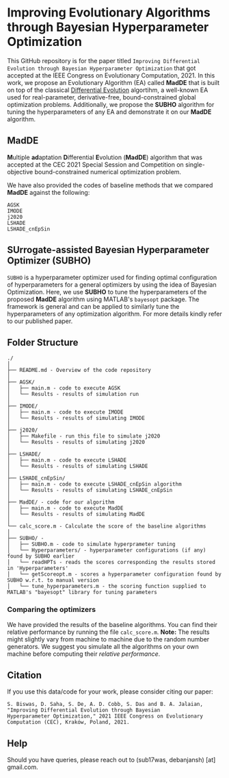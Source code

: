 # Improving Evolutionary Algorithms through Bayesian Hyperparameter Optimization
This GitHub repository is for the paper titled ``Improving Differential Evolution through Bayesian Hyperparameter Optimization`` that got accepted at the IEEE Congress on Evolutionary Computation, 2021. In this work, we propose an Evolutionary Algorithm (EA) called **MadDE** that is built on top of the classical [Differential Evolution](https://link.springer.com/chapter/10.1007/978-3-642-30504-7_8) algortihm, a well-known EA used for real-parameter, derivative-free, bound-constrained global optimization problems. Additionally, we propose the **SUBHO** algorithm for tuning the hyperparameters of any EA and demonstrate it on our **MadDE** algorithm.

## MadDE
 **M**ultiple **ad**aptation **D**ifferential **E**volution (**MadDE**) algorithm that was accepted at the CEC 2021 Special Session and Competition on single-objective bound-constrained numerical optimization problem.

We have also provided the codes of baseline methods that we compared **MadDE** against the following:
```
AGSK
IMODE
j2020
LSHADE
LSHADE_cnEpSin
```

## SUrrogate-assisted Bayesian Hyperparameter Optimizer (SUBHO)
`SUBHO` is a hyperparameter optimizer used for finding optimal configuration of hyperparameters for a general optimizers by using the idea of Bayesian Optimization. Here, we use **SUBHO** to tune the hyperparameters of the proposed **MadDE** algorithm using MATLAB's `bayesopt` package. The framework is general and can be applied to similarly tune the hyperparameters of any optimization algorithm. For more details kindly refer to our published paper.


## Folder Structure
  ```
  ./
  │
  ├── README.md - Overview of the code repository
  │
  ├── AGSK/
  │   ├── main.m - code to execute AGSK
  │   └── Results - results of simulation run
  │
  ├── IMODE/
  │   ├── main.m - code to execute IMODE
  │   └── Results - results of simulating IMODE
  │
  ├── j2020/
  │   ├── Makefile - run this file to simulate j2020
  │   └── Results - results of simulating j2020
  │
  ├── LSHADE/
  │   ├── main.m - code to execute LSHADE
  │   └── Results - results of simulating LSHADE
  │
  ├── LSHADE_cnEpSin/
  │   ├── main.m - code to execute LSHADE_cnEpSin algorithm
  │   └── Results - results of simulating LSHADE_cnEpSin
  │
  ├── MadDE/ - code for our algorithm
  │   ├── main.m - code to execute MadDE
  │   └── Results - results of simulating MadDE
  │  
  └── calc_score.m - Calculate the score of the baseline algorithms
  │
  ├── SUBHO/ -
  │   ├── SUBHO.m - code to simulate hyperprameter tuning
  │   └── Hyperparameters/ - hyperparameter configurations (if any) found by SUBHO earlier 
  │   └── readHPTs - reads the scores corresponding the results stored in 'Hyperparameters'
  │   └── getScoreopt.m - scores a hyperparameter configuration found by SUBHO w.r.t. to manual version
  │   └── tune_hyperparameters.m - the scoring function supplied to MATLAB's "bayesopt" library for tuning parameters
  ```

### Comparing the optimizers

We have provided the results of the baseline algorithms. You can find their relative performance by running the file `calc_score.m`. **Note:** The results might slightly vary from machine to machine due to the random number generators. We suggest you simulate all the algorithms on your own machine before computing their *relative performance*.


## Citation
If you use this data/code for your work, please consider citing our paper:

```
S. Biswas, D. Saha, S. De, A. D. Cobb, S. Das and B. A. Jalaian, "Improving Differential Evolution through Bayesian
Hyperparameter Optimization," 2021 IEEE Congress on Evolutionary Computation (CEC), Kraków, Poland, 2021.
```
## Help
Should you have queries, please reach out to (sub17was, debanjansh) [at] gmail.com.
